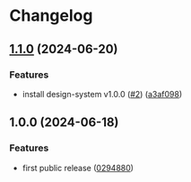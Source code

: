# Changelog

## [1.1.0](https://github.com/radicalbit/formbit/compare/v1.0.0...v1.1.0) (2024-06-20)


### Features

* install design-system v1.0.0 ([#2](https://github.com/radicalbit/formbit/issues/2)) ([a3af098](https://github.com/radicalbit/formbit/commit/a3af098b63b2fee88f742512d0fa5be67891a4d6))

## 1.0.0 (2024-06-18)

### Features

* first public release ([0294880](https://github.com/radicalbit/formbit/commit/02948805db8343626250782ff864e4db24015faf))
